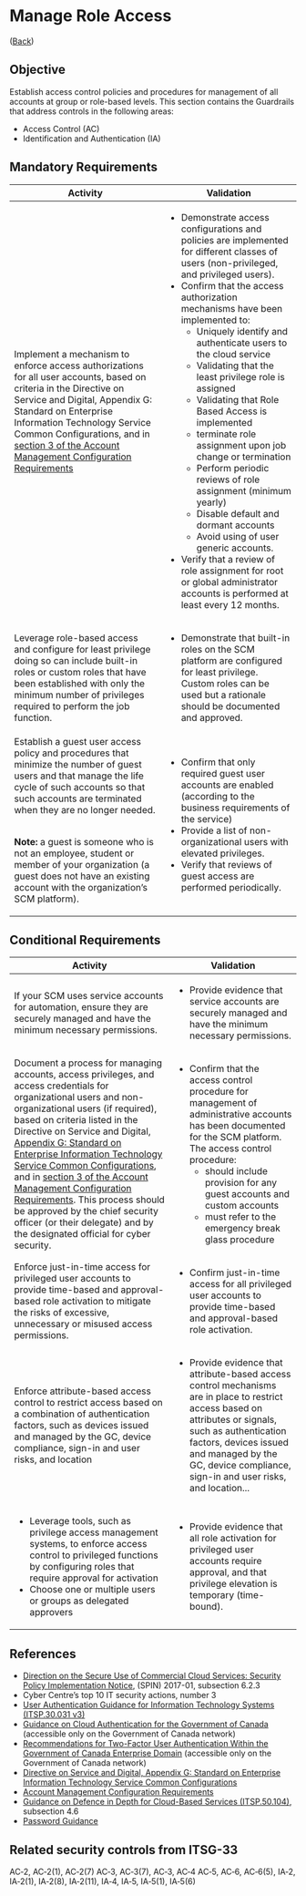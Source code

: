 # Manage Role Access

([Back](../../GUARDRAILS.md))

## Objective

Establish access control policies and procedures for management of all accounts at group or role-based levels.
This section contains the Guardrails that address controls in the following areas:

- Access Control (AC)
- Identification and Authentication (IA)


## Mandatory Requirements

| Activity | Validation |
| --- | --- |
| Implement a mechanism to enforce access authorizations for all user accounts, based on criteria in the Directive on Service and Digital, Appendix G: Standard on Enterprise Information Technology Service Common Configurations, and in [section 3 of the Account Management Configuration Requirements](https://www.canada.ca/en/government/system/digital-government/policies-standards/enterprise-it-service-common-configurations/account.html#cha3) |<ul><li>Demonstrate access configurations and policies are implemented for different classes of users (non-privileged, and privileged users).</li><li>Confirm that the access authorization mechanisms have been implemented to: <ul><li>Uniquely identify and authenticate users to the cloud service</li> <li>Validating that the least privilege role is assigned</li> <li>Validating that Role Based Access is implemented</li> <li>terminate role assignment upon job change or termination</li> <li>Perform periodic reviews of role assignment (minimum yearly)</li> <li>Disable default and dormant accounts</li> <li>Avoid using of user generic accounts.</li> </ul></li><li>Verify that a review of role assignment for root or global administrator accounts is performed at least every 12 months.</li></ul> |
| Leverage role-based access and configure for least privilege doing so can include built-in roles or custom roles that have been established with only the minimum number of privileges required to perform the job function. | <ul><li>Demonstrate that built-in roles on the SCM platform are configured for least privilege. Custom roles can be used but a rationale should be documented and approved.</li></ul> |
| Establish a guest user access policy and procedures that minimize the number of guest users and that manage the life cycle of such accounts so that such accounts are terminated when they are no longer needed. <br><br><p>**Note:** a guest is someone who is not an employee, student or member of your organization (a guest does not have an existing account with the organization’s SCM platform).<p> | <ul><li>Confirm that only required guest user accounts are enabled (according to the business requirements of the service)</li><li>Provide a list of non-organizational users with elevated privileges.</li><li>Verify that reviews of guest access are performed periodically.</li></ul> |

## Conditional Requirements

| Activity | Validation |
| --- | --- |
| If your SCM uses service accounts for automation, ensure they are securely managed and have the minimum necessary permissions. | <ul><li>Provide evidence that service accounts are securely managed and have the minimum necessary permissions.</li></ul> |
| Document a process for managing accounts, access privileges, and access credentials for organizational users and non-organizational users (if required), based on criteria listed in the Directive on Service and Digital, [Appendix G: Standard on Enterprise Information Technology Service Common Configurations](https://www.tbs-sct.canada.ca/pol/doc-eng.aspx?id=32713), and in [section 3 of the Account Management Configuration Requirements](https://www.canada.ca/en/government/system/digital-government/policies-standards/enterprise-it-service-common-configurations/account.html#cha3). This process should be approved by the chief security officer (or their delegate) and by the designated official for cyber security. | <ul><li>Confirm that the access control procedure for management of administrative accounts has been documented for the SCM platform. The access control procedure:<ul><li>should include provision for any guest accounts and custom accounts</li><li>must refer to the emergency break glass procedure</li></ul></li></ul> |
| Enforce just-in-time access for privileged user accounts to provide time-based and approval-based role activation to mitigate the risks of excessive, unnecessary or misused access permissions. | <ul><li>Confirm just-in-time access for all privileged user accounts to provide time-based and approval-based role activation.</li></ul> |
| Enforce attribute-based access control to restrict access based on a combination of authentication factors, such as devices issued and managed by the GC, device compliance, sign-in and user risks, and location | <ul><li>Provide evidence that attribute-based access control mechanisms are in place to restrict access based on attributes or signals, such as authentication factors, devices issued and managed by the GC, device compliance, sign-in and user risks, and location...</li></ul> |
| <ul><li>Leverage tools, such as privilege access management systems, to enforce access control to privileged functions by configuring roles that require approval for activation</li><li>Choose one or multiple users or groups as delegated approvers</li></ul> | <ul><li>Provide evidence that all role activation for privileged user accounts require approval, and that privilege elevation is temporary (time-bound).</li></ul> |

## References

- [Direction on the Secure Use of Commercial Cloud Services: Security Policy Implementation Notice](https://www.canada.ca/en/treasury-board-secretariat/services/access-information-privacy/security-identity-management/direction-secure-use-commercial-cloud-services-spin.html), (SPIN) 2017-01, subsection 6.2.3
- Cyber Centre’s top 10 IT security actions, number 3
- [User Authentication Guidance for Information Technology Systems (ITSP.30.031 v3)](https://cyber.gc.ca/en/guidance/user-authentication-guidance-information-technology-systems-itsp30031-v3)
- [Guidance on Cloud Authentication for the Government of Canada](https://intranet.canada.ca/wg-tg/cagc-angc-eng.asp) (accessible only on the Government of Canada network)
- [Recommendations for Two-Factor User Authentication Within the Government of Canada Enterprise Domain](https://intranet.canada.ca/wg-tg/rtua-rafu-eng.asp) (accessible only on the Government of Canada network)
- [Directive on Service and Digital, Appendix G: Standard on Enterprise Information Technology Service Common Configurations](https://www.tbs-sct.canada.ca/pol/doc-eng.aspx?id=32601)
- [Account Management Configuration Requirements](https://www.canada.ca/en/government/system/digital-government/policies-standards/enterprise-it-service-common-configurations/account.html)
- [Guidance on Defence in Depth for Cloud-Based Services (ITSP.50.104)](https://cyber.gc.ca/en/guidance/itsp50104-guidance-defence-depth-cloud-based-services), subsection 4.6
- [Password Guidance](https://www.canada.ca/en/government/system/digital-government/online-security-privacy/password-guidance.html)

## Related security controls from ITSG-33

AC‑2, AC‑2(1), AC‑2(7) AC‑3, AC‑3(7), AC‑3, AC‑4 AC‑5, AC‑6, AC‑6(5), IA‑2, IA‑2(1), IA‑2(8), IA‑2(11), IA‑4, IA‑5, IA‑5(1), IA‑5(6)
